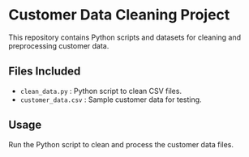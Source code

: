 # Customer Data Cleaning Project

This repository contains Python scripts and datasets for cleaning and preprocessing customer data.

## Files Included
- `clean_data.py` : Python script to clean CSV files.
- `customer_data.csv` : Sample customer data for testing.

## Usage
Run the Python script to clean and process the customer data files.
